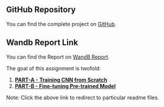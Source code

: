 ## GitHub Repository
You can find the complete project on [GitHub](https://github.com/rajkumarseelam/DA6401-Assignment2.git).

## Wandb Report Link
You can find the Report on [WandB Report](https://wandb.ai/cs24m042-iit-madras-foundation/DA6401-Assignment-2/reports/DA6401-Assignment-2--VmlldzoxMjIyMTA2Mw).

The goal of this assignment is twofold:

1. **[PART-A - Training CNN from Scratch](Part-A/Readme.MD)**  
2. **[PART-B - Fine-tuning Pre-trained Model](Part-B/Readme.MD)**  

Note: Click the above link to redirect to particular readme files.

